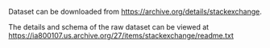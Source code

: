 Dataset can be downloaded from https://archive.org/details/stackexchange.

The details and schema of the raw dataset can be viewed at https://ia800107.us.archive.org/27/items/stackexchange/readme.txt  
